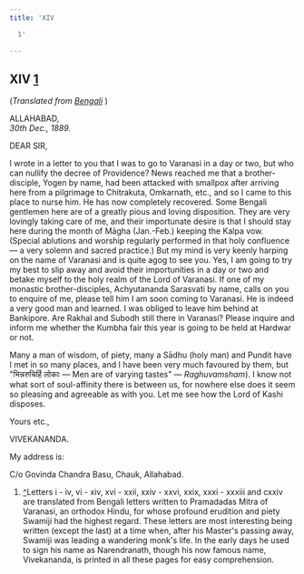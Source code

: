```yaml
---
title: 'XIV

  1'

---
```





  

  


## XIV [1](#fn1)

(*Translated from [Bengali](b6020e6014.pdf)* )

ALLAHABAD,  
*30th Dec., 1889.*

DEAR SIR,

I wrote in a letter to you that I was to go to Varanasi in a day or two,
but who can nullify the decree of Providence? News reached me that a
brother-disciple, Yogen by name, had been attacked with smallpox after
arriving here from a pilgrimage to Chitrakuta, Omkarnath, etc., and so I
came to this place to nurse him. He has now completely recovered. Some
Bengali gentlemen here are of a greatly pious and loving disposition.
They are very lovingly taking care of me, and their importunate desire
is that I should stay here during the month of Māgha (Jan.-Feb.) keeping
the Kalpa vow. (Special ablutions and worship regularly performed in
that holy confluence — a very solemn and sacred practice.) But my mind
is very keenly harping on the name of Varanasi and is quite agog to see
you. Yes, I am going to try my best to slip away and avoid their
importunities in a day or two and betake myself to the holy realm of the
Lord of Varanasi. If one of my monastic brother-disciples, Achyutananda
Sarasvati by name, calls on you to enquire of me, please tell him I am
soon coming to Varanasi. He is indeed a very good man and learned. I was
obliged to leave him behind at Bankipore. Are Rakhal and Subodh still
there in Varanasi? Please inquire and inform me whether the Kumbha fair
this year is going to be held at Hardwar or not.

Many a man of wisdom, of piety, many a Sādhu (holy man) and Pundit have
I met in so many places, and I have been very much favoured by them, but
"भिन्नरुचिर्हि लोकाः — Men are of varying tastes" — *Raghuvamsham*). I
know not what sort of soul-affinity there is between us, for nowhere
else does it seem so pleasing and agreeable as with you. Let me see how
the Lord of Kashi disposes.

Yours etc.,

VIVEKANANDA.

  
My address is:

C/o Govinda Chandra Basu, Chauk, Allahabad.

1.  [^](#txt1)Letters i - iv, vi - xiv, xvi - xxii, xxiv - xxvi, xxix,
    xxxi - xxxiii and cxxiv are translated from Bengali letters written
    to Pramadadas Mitra of Varanasi, an orthodox Hindu, for whose
    profound erudition and piety Swamiji had the highest regard. These
    letters are most interesting being written (except the last) at a
    time when, after his Master's passing away, Swamiji was leading a
    wandering monk's life. In the early days he used to sign his name as
    Narendranath, though his now famous name, Vivekananda, is printed in
    all these pages for easy comprehension.


